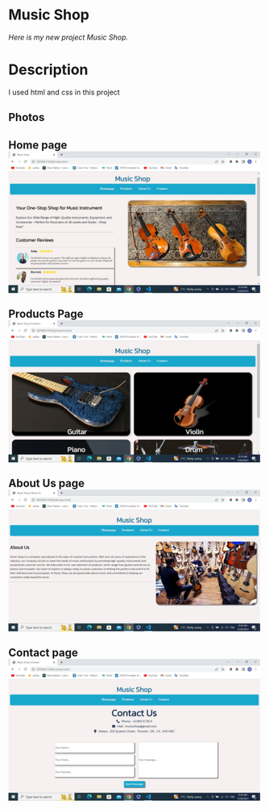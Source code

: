 # Music Shop

*Here is my new project Music Shop.*

# Description 
 I used html and css in this project
 


## Photos 
<p align="center" >
<h2> Home page     </>
<img src="https://github.com/mmertoglu/MusicShop/blob/master/images/music1.jpg" width="500" align="center" /> 
<h2> Products Page </>
<img src="https://github.com/mmertoglu/MusicShop/blob/master/images/music2.jpg" width="500" align="center" /> 
<h2> About Us page </>
<img src="https://github.com/mmertoglu/MusicShop/blob/master/images/music3.png" width="500" align="center" /> 
<h2> Contact page </>
<img src="https://github.com/mmertoglu/MusicShop/blob/master/images/music4.jpg" width="500" align="center" /> 
</p>


